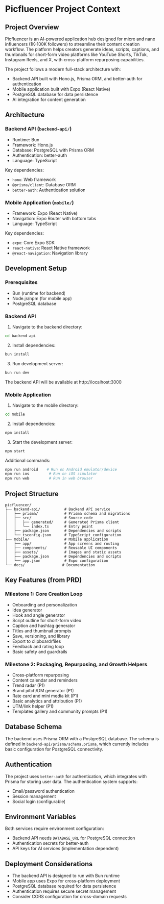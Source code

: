 # Picfluencer Project Context

## Project Overview

Picfluencer is an AI-powered application hub designed for micro and nano influencers (1K-100K followers) to streamline their content creation workflow. The platform helps creators generate ideas, scripts, captions, and thumbnails for short-form video platforms like YouTube Shorts, TikTok, Instagram Reels, and X, with cross-platform repurposing capabilities.

The project follows a modern full-stack architecture with:
- Backend API built with Hono.js, Prisma ORM, and better-auth for authentication
- Mobile application built with Expo (React Native)
- PostgreSQL database for data persistence
- AI integration for content generation

## Architecture

### Backend API (`backend-api/`)
- Runtime: Bun
- Framework: Hono.js
- Database: PostgreSQL with Prisma ORM
- Authentication: better-auth
- Language: TypeScript

Key dependencies:
- `hono`: Web framework
- `@prisma/client`: Database ORM
- `better-auth`: Authentication solution

### Mobile Application (`mobile/`)
- Framework: Expo (React Native)
- Navigation: Expo Router with bottom tabs
- Language: TypeScript

Key dependencies:
- `expo`: Core Expo SDK
- `react-native`: React Native framework
- `@react-navigation`: Navigation library

## Development Setup

### Prerequisites
- Bun (runtime for backend)
- Node.js/npm (for mobile app)
- PostgreSQL database

### Backend API

1. Navigate to the backend directory:
```bash
cd backend-api
```

2. Install dependencies:
```bash
bun install
```

3. Run development server:
```bash
bun run dev
```

The backend API will be available at http://localhost:3000

### Mobile Application

1. Navigate to the mobile directory:
```bash
cd mobile
```

2. Install dependencies:
```bash
npm install
```

3. Start the development server:
```bash
npm start
```

Additional commands:
```bash
npm run android    # Run on Android emulator/device
npm run ios         # Run on iOS simulator
npm run web         # Run in web browser
```

## Project Structure

```
picfluencer/
├── backend-api/           # Backend API service
│   ├── prisma/            # Prisma schema and migrations
│   ├── src/               # Source code
│   │   ├── generated/     # Generated Prisma client
│   │   └── index.ts       # Entry point
│   ├── package.json       # Dependencies and scripts
│   └── tsconfig.json      # TypeScript configuration
├── mobile/                # Mobile application
│   ├── app/               # App screens and routing
│   ├── components/        # Reusable UI components
│   ├── assets/            # Images and static assets
│   ├── package.json       # Dependencies and scripts
│   └── app.json           # Expo configuration
└── docs/                 # Documentation
```

## Key Features (from PRD)

### Milestone 1: Core Creation Loop
- Onboarding and personalization
- Idea generator
- Hook and angle generator
- Script outline for short-form video
- Caption and hashtag generator
- Titles and thumbnail prompts
- Save, versioning, and library
- Export to clipboard/files
- Feedback and rating loop
- Basic safety and guardrails

### Milestone 2: Packaging, Repurposing, and Growth Helpers
- Cross-platform repurposing
- Content calendar and reminders
- Trend radar (P1)
- Brand pitch/DM generator (P1)
- Rate card and mini media kit (P1)
- Basic analytics and attribution (P1)
- UTM/link helper (P1)
- Templates gallery and community prompts (P1)

## Database Schema

The backend uses Prisma ORM with a PostgreSQL database. The schema is defined in `backend-api/prisma/schema.prisma`, which currently includes basic configuration for PostgreSQL connectivity.

## Authentication

The project uses `better-auth` for authentication, which integrates with Prisma for storing user data. The authentication system supports:
- Email/password authentication
- Session management
- Social login (configurable)

## Environment Variables

Both services require environment configuration:
- Backend API needs `DATABASE_URL` for PostgreSQL connection
- Authentication secrets for better-auth
- API keys for AI services (implementation dependent)

## Deployment Considerations

- The backend API is designed to run with Bun runtime
- Mobile app uses Expo for cross-platform deployment
- PostgreSQL database required for data persistence
- Authentication requires secure secret management
- Consider CORS configuration for cross-domain requests